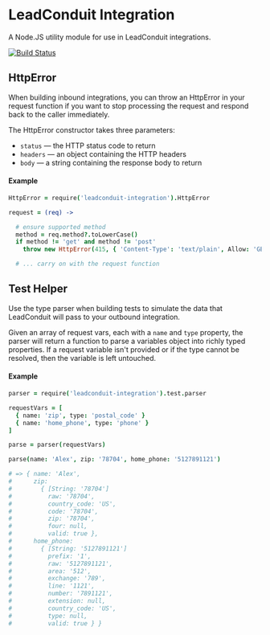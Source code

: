 # LeadConduit Integration

A Node.JS utility module for use in LeadConduit integrations.

[![Build Status](https://travis-ci.org/activeprospect/leadconduit-integration.svg?branch=master)](https://travis-ci.org/activeprospect/leadconduit-integration)

## HttpError

When building inbound integrations, you can throw an HttpError in your request function if you want to stop processing 
the request and respond back to the caller immediately.

The HttpError constructor takes three parameters:

* `status` &mdash; the HTTP status code to return
* `headers` &mdash; an object containing the HTTP headers
* `body` &mdash; a string containing the response body to return

#### Example

```coffeescript
HttpError = require('leadconduit-integration').HttpError

request = (req) ->

  # ensure supported method
  method = req.method?.toLowerCase()
  if method != 'get' and method != 'post'
    throw new HttpError(415, { 'Content-Type': 'text/plain', Allow: 'GET, POST' }, "The #{method.toUpperCase()} method is not allowed")

  # ... carry on with the request function
```


## Test Helper

Use the type parser when building tests to simulate the data that LeadConduit will pass to your outbound integration.

Given an array of request vars, each with a `name` and `type` property, the parser will return a function to
parse a variables object into richly typed properties. If a request variable isn't provided or if the type cannot
be resolved, then the variable is left untouched.

#### Example

```coffeescript
parser = require('leadconduit-integration').test.parser

requestVars = [
  { name: 'zip', type: 'postal_code' }
  { name: 'home_phone', type: 'phone' }
]

parse = parser(requestVars)

parse(name: 'Alex', zip: '78704', home_phone: '5127891121')

# => { name: 'Alex',
#      zip:
#        { [String: '78704']
#          raw: '78704',
#          country_code: 'US',
#          code: '78704',
#          zip: '78704',
#          four: null,
#          valid: true },
#      home_phone:
#        { [String: '5127891121']
#          prefix: '1',
#          raw: '5127891121',
#          area: '512',
#          exchange: '789',
#          line: '1121',
#          number: '7891121',
#          extension: null,
#          country_code: 'US',
#          type: null,
#          valid: true } }
```

